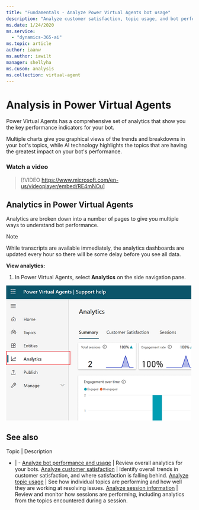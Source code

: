 ```yaml
---
title: "Fundamentals - Analyze Power Virtual Agents bot usage"
description: "Analyze customer satisfaction, topic usage, and bot performance in Power Virtual Agents."
ms.date: 1/24/2020
ms.service:
  - "dynamics-365-ai"
ms.topic: article
author: iaanw
ms.author: iawilt
manager: shellyha
ms.cusom: analysis
ms.collection: virtual-agent
---
```


# Analysis in Power Virtual Agents

Power Virtual Agents has a comprehensive set of analytics that show you the key performance indicators for your bot.

Multiple charts give you graphical views of the trends and breakdowns in your bot's topics, while AI technology highlights the topics that are having the greatest impact on your bot's performance.

### Watch a video

> [!VIDEO https://www.microsoft.com/en-us/videoplayer/embed/RE4mNOu]

## Analytics in Power Virtual Agents

Analytics are broken down into a number of pages to give you multiple ways to understand bot performance.

>[!NOTE]
>While transcripts are available immediately, the analytics dashboards are updated every hour so there will be some delay before you see all data.

**View analytics:**

1. In Power Virtual Agents, select **Analytics** on the side navigation pane.

![](media/analytics-open.png)

## See also


Topic | Description
- | -
[Analyze bot performance and usage](analytics-summary.md) | Review overall analytics for your bots.
[Analyze customer satisfaction](analytics-csat.md) | Identify overall trends in customer satisfaction, and where satisfaction is falling behind.
[Analyze topic usage](analytics-topic-details.md) | See how individual topics are performing and how well they are working at resolving issues.
[Analyze session information](analytics-sessions.md) | Review and monitor how sessions are performing, including analytics from the topics encountered during a session.
